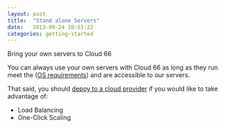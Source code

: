 ```yaml
---
layout: post
title:  "Stand alone Servers"
date:   2013-09-24 10:51:22
categories: getting-started
---
```


<p class="lead">
    Bring your own servers to Cloud 66
</p>


You can always use your own servers with Cloud 66 as long as they run meet the ([OS requirements](/stacks/operating-system-information.html)) and are accessible to our servers.

That said, you should [depoy to a cloud provider](/cloud-providers/supported-cloud-providers.html) if you would like to take advantage of:

- Load Balancing
- One-Click Scaling




